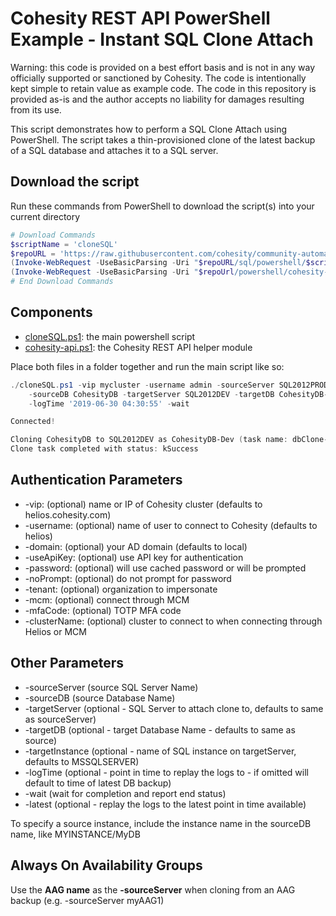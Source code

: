 # Cohesity REST API PowerShell Example - Instant SQL Clone Attach

Warning: this code is provided on a best effort basis and is not in any way officially supported or sanctioned by Cohesity. The code is intentionally kept simple to retain value as example code. The code in this repository is provided as-is and the author accepts no liability for damages resulting from its use.

This script demonstrates how to perform a SQL Clone Attach using PowerShell. The script takes a thin-provisioned clone of the latest backup of a SQL database and attaches it to a SQL server.

## Download the script

Run these commands from PowerShell to download the script(s) into your current directory

```powershell
# Download Commands
$scriptName = 'cloneSQL'
$repoURL = 'https://raw.githubusercontent.com/cohesity/community-automation-samples/main'
(Invoke-WebRequest -UseBasicParsing -Uri "$repoURL/sql/powershell/$scriptName/$scriptName.ps1").content | Out-File "$scriptName.ps1"; (Get-Content "$scriptName.ps1") | Set-Content "$scriptName.ps1"
(Invoke-WebRequest -UseBasicParsing -Uri "$repoUrl/powershell/cohesity-api/cohesity-api.ps1").content | Out-File cohesity-api.ps1; (Get-Content cohesity-api.ps1) | Set-Content cohesity-api.ps1
# End Download Commands
```

## Components

* [cloneSQL.ps1](https://raw.githubusercontent.com/cohesity/community-automation-samples/main/sql/powershell/cloneSQL/cloneSQL.ps1): the main powershell script
* [cohesity-api.ps1](https://raw.githubusercontent.com/cohesity/community-automation-samples/main/powershell/cohesity-api/cohesity-api.ps1): the Cohesity REST API helper module

Place both files in a folder together and run the main script like so:

```powershell
./cloneSQL.ps1 -vip mycluster -username admin -sourceServer SQL2012PROD `
    -sourceDB CohesityDB -targetServer SQL2012DEV -targetDB CohesityDB-Dev `
    -logTime '2019-06-30 04:30:55' -wait

Connected!

Cloning CohesityDB to SQL2012DEV as CohesityDB-Dev (task name: dbClone-1562532529000000)
Clone task completed with status: kSuccess
```

## Authentication Parameters

* -vip: (optional) name or IP of Cohesity cluster (defaults to helios.cohesity.com)
* -username: (optional) name of user to connect to Cohesity (defaults to helios)
* -domain: (optional) your AD domain (defaults to local)
* -useApiKey: (optional) use API key for authentication
* -password: (optional) will use cached password or will be prompted
* -noPrompt: (optional) do not prompt for password
* -tenant: (optional) organization to impersonate
* -mcm: (optional) connect through MCM
* -mfaCode: (optional) TOTP MFA code
* -clusterName: (optional) cluster to connect to when connecting through Helios or MCM

## Other Parameters

* -sourceServer (source SQL Server Name)
* -sourceDB (source Database Name)
* -targetServer (optional - SQL Server to attach clone to, defaults to same as sourceServer)
* -targetDB (optional - target Database Name - defaults to same as source)
* -targetInstance (optional - name of SQL instance on targetServer, defaults to MSSQLSERVER)
* -logTime (optional - point in time to replay the logs to - if omitted will default to time of latest DB backup)
* -wait (wait for completion and report end status)
* -latest (optional - replay the logs to the latest point in time available)

To specify a source instance, include the instance name in the sourceDB name, like MYINSTANCE/MyDB

## Always On Availability Groups

Use the **AAG name** as the **-sourceServer** when cloning from an AAG backup (e.g. -sourceServer myAAG1)
